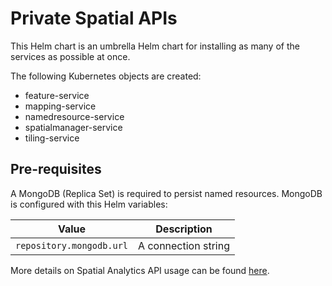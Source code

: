 # Private Spatial APIs
This Helm chart is an umbrella Helm chart for installing as many of the services as possible at once.

The following Kubernetes objects are created:

* feature-service
* mapping-service
* namedresource-service
* spatialmanager-service
* tiling-service

## Pre-requisites
A MongoDB (Replica Set) is required to persist named resources. 
MongoDB is configured with this Helm variables:

| Value                                  | Description                 |
|----------------------------------------|-----------------------------|
| `repository.mongodb.url`               | A connection string         |

More details on Spatial Analytics API usage can be found [here](https://help.cloud.precisely.com/r/Precisely-Data-Integrity-Suite/Latest/en-US/Spatial-Cloud-Native-Guide/Services/REST-Services).
